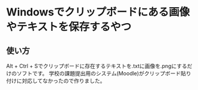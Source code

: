 # Windowsでクリップボードにある画像やテキストを保存するやつ
## 使い方
Alt + Ctrl + Sでクリップボードに存在するテキストを.txtに画像を.pngにするだけのソフトです。
学校の課題提出用のシステム(Moodle)がクリップボード貼り付けに対応してなかったので作りました。
